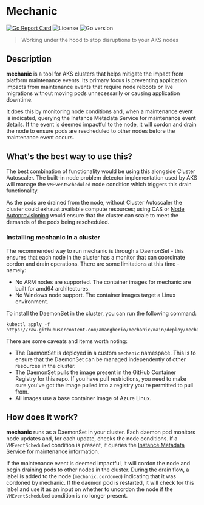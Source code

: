 # Mechanic
[![Go Report Card](https://goreportcard.com/report/github.com/amargherio/mechanic)](https://goreportcard.com/report/github.com/amargherio/mechanic)
![License](https://img.shields.io/github/license/amargherio/mechanic)
![Go version](https://img.shields.io/github/go-mod/go-version/amargherio/mechanic)

> Working under the hood to stop disruptions to your AKS nodes

## Description

**mechanic** is a tool for AKS clusters that helps mitigate the impact from platform maintenance events. Its primary focus
is preventing application impacts from maintenance events that require node reboots or live migrations without moving pods
unnecessarily or causing application downtime.

It does this by monitoring node conditions and, when a maintenance event is indicated, querying the Instance Metadata Service
for maintenance event details. If the event is deemed impactful to the node, it will cordon and drain the node to ensure 
pods are rescheduled to other nodes before the maintenance event occurs.

## What's the best way to use this?

The best combination of functionality would be using this alongside Cluster Autoscaler. The built-in node problem detector
implementation used by AKS will manage the `VMEventScheduled` node condition which triggers this drain functionality.

As the pods are drained from the node, without Cluster Autoscaler the cluster could exhaust available compute resources;
using CAS or [Node Autoprovisioning](https://learn.microsoft.com/en-us/azure/aks/node-autoprovision?tabs=azure-cli) would 
ensure that the cluster can scale to meet the demands of the pods being rescheduled.

### Installing mechanic in a cluster

The recommended way to run mechanic is through a DaemonSet - this ensures that each node in the cluster has a monitor that
can coordinate cordon and drain operations. There are some limitations at this time - namely:

- No ARM nodes are supported. The container images for mechanic are built for amd64 architectures.
- No Windows node support. The container images target a Linux environment.

To install the DaemonSet in the cluster, you can run the following command:

```shell
kubectl apply -f https://raw.githubusercontent.com/amargherio/mechanic/main/deploy/mechanic.ds.yaml
```

There are some caveats and items worth noting:

- The DaemonSet is deployed in a custom `mechanic` namespace. This is to ensure that the DaemonSet can be managed independently
  of other resources in the cluster.
- The DaemonSet pulls the image present in the GitHub Container Registry for this repo. If you have pull restrictions, you need to
  make sure you've got the image pulled into a registry you're permitted to pull from.
- All images use a base container image of Azure Linux.

## How does it work?

**mechanic** runs as a DaemonSet in your cluster. Each daemon pod monitors node updates and, for each update, checks the 
node conditions. If a `VMEventScheduled` condition is present, it queries the [Instance Metadata Service](https://learn.microsoft.com/en-us/azure/virtual-machines/instance-metadata-service?tabs=linux) for maintenance
information.

If the maintenance event is deemed impactful, it will cordon the node and begin draining pods to other nodes in the cluster.
During the drain flow, a label is added to the node (`mechanic.cordoned`) indicating that it was cordoned by mechanic. If the daemon pod is restarted,
it will check for this label and use it as an input on whether to uncordon the node if the `VMEventScheduled` condition is
no longer present.

